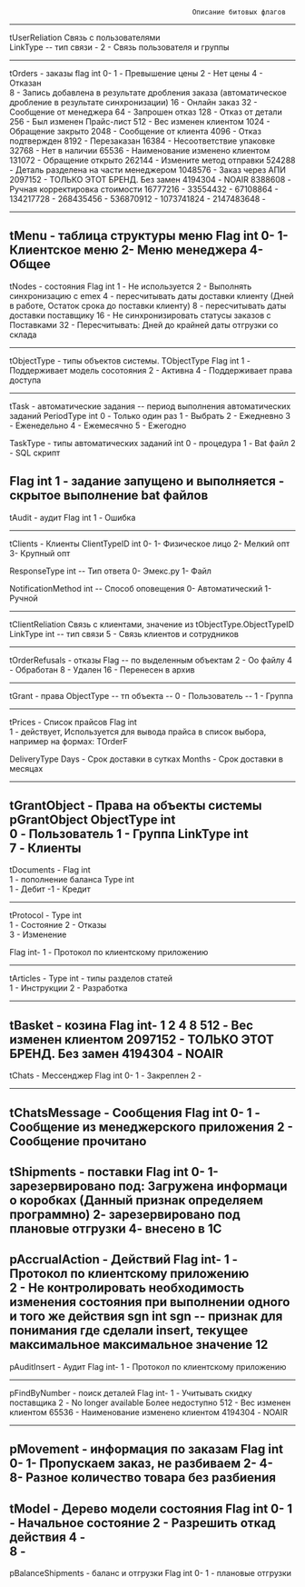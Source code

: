                                                  Описание битовых флагов

------------------------------------------------------------------------------------------------------------------------
tUserReliation              Связь с пользователями  
LinkType                     -- тип связи 
                             - 2 - Связь пользователя и группы

------------------------------
tOrders - заказы
flag                     int   0- 
                               1 - Превышение цены
                               2 - Нет цены
                               4 - Отказан	
							   8 - Запись добавлена в результате дробления заказа (автоматическое дробление в результате синхронизации)
                              16 - Онлайн заказ
                              32 - Сообщение от менеджера
                              64 - Запрошен отказ
                             128 - Отказ от детали
                             256 - Был изменен Прайс-лист
                             512 - Вес изменен клиентом
                            1024 - Обращение закрыто
                            2048 - Сообщение от клиента
                            4096 - Отказ подтвержден
                            8192 - Перезаказан
                           16384 - Несоответствие упаковке
                           32768 - Нет в наличии
                           65536 - Наименование изменено клиентом
                          131072 - Обращение открыто
                          262144 - Измените метод отправки
                          524288 - Деталь разделена на части менеджером
                         1048576 - Заказ через АПИ
                         2097152 - ТОЛЬКО ЭТОТ БРЕНД. Без замен
                         4194304 - NOAIR
                         8388608 - Ручная корректировка стоимости
                        16777216 - 
                        33554432 - 
                        67108864 - 
                       134217728 - 
                       268435456 - 
                       536870912 - 
                      1073741824 - 
                      2147483648 - 

------------------------------
tMenu - таблица структуры меню
Flag                     int   0-
                               1- Клиентское меню
                               2- Меню менеджера
							   4- Общее
------------------------------
tNodes - состояния
Flag                     int   1 - Не используется
                               2 - Выполнять синхронизацию с emex
                               4 - пересчитывать даты доставки клиенту (Дней в работе, Остаток срока до поставки клиенту)
                               8 - пересчитывать даты доставки поставщику
                              16 - Не синхронизировать статусы заказов с Поставками
                              32 - Пересчитывать: Дней до крайней даты отгрузки со склада
                           
------------------------------
tObjectType - типы объектов системы. TObjectType
Flag                     int   1 - Поддерживает модель сосотояния
                               2 - Активна
                               4 - Поддерживает права доступа

------------------------------
tTask       - автоматические задания
            -- период выполнения автоматических заданий
PeriodType               int   0 - Только один раз
                               1 - Выбрать
                               2 - Ежедневно
                               3 - Еженедельно
                               4 - Ежемесячно
                               5 - Ежегодно

TaskType - типы автоматических заданий
                         int   0 - процедура 
                               1 - Bat файл
                               2 - SQL скрипт

Flag                     int   1 - задание запущено и выполняется
                               - скрытое выполнение bat файлов
------------------------------
tAudit       - аудит
Flag                     int   1 - Ошибка
                             
------------------------------							   
tClients - Клиенты
ClientTypeID             int   0-
                               1- Физическое лицо
                               2- Мелкий опт
							   3- Крупный опт

ResponseType             int  -- Тип ответа
                               0- Эмекс.ру
                               1- Файл

NotificationMethod       int  -- Способ оповещения
                               0- Автоматический
                               1- Ручной

------------------------------
tClientReliation              Связь с клиентами, значение из tObjectType.ObjectTypeID    
LinkType                 int  -- тип связи 
                               5 - Связь клиентов и сотрудников

------------------------------
tOrderRefusals  - отказы
Flag                        -- по выделенным объектам
                               2 - Оо файлу
							   4 - Обработан
							   8 - Удален
                              16 - Перенесен в архив

------------------------------
tGrant   - права
ObjectType                  -- тп объекта
                            -- 0 - Пользователь
                            -- 1 - Группа

------------------------------
tPrices - Список прайсов
Flag                     int  
                              1 - действует, Используется для вывода прайса в список выбора, например на формах: TOrderF
                           
DeliveryType                  Days   - Срок доставки в сутках
                              Months - Срок доставки в месяцах

------------------------------
tGrantObject - Права на объекты системы
pGrantObject
ObjectType               int  
                              0 - Пользователь
                              1 - Группа
LinkType                 int  
                              7 - Клиенты
------------------------------
tDocuments - 
Flag                     int  
                              1 - пополнение баланса
Type                     int  
                              1 - Дебит
                             -1 - Кредит    
                                          
------------------------------
tProtocol - 
Type                    int  
                              1 - Состояние
                              2 - Отказы  
                              3 - Изменение 

Flag                    int- 
                         1   - Протокол по клиентскому приложению

------------------------------
tArticles - 
Type                    int - типы разделов статей  
                              1 - Инструкции 
                              2 - Разработка
                        
------------------------------
tBasket - козина
Flag                    int- 
                          1
                          2
                          4
                          8
                        512 - Вес изменен клиентом
                    2097152 - ТОЛЬКО ЭТОТ БРЕНД. Без замен
                    4194304 - NOAIR
------------------------------
tChats - Мессенджер
Flag                     int   0- 
                               1 - Закреплен
                               2 - 

------------------------------
tChatsMessage - Сообщения
Flag                     int   0- 
                               1 - Сообщение из менеджерского приложения
                               2 - Сообщение прочитано
------------------------------
tShipments - поставки
Flag                     int   0-
                               1- зарезервировано под: Загружена информаци о коробках (Данный признак определяем программно)
                               2- зарезервировано под плановые отгрузки
							   4- внесено в 1С
------------------------------

pAccrualAction - Действий
Flag                    int- 
                         1   - Протокол по клиентскому приложению    
                         2   - Не контролировать необходимость изменения состояния при выполнении одного и того же действия
sgn                     int  sgn -- признак для понимания где сделали insert, текущее максимальное максимальное значение 12                     
------------------------------
pAuditInsert   - Аудит
Flag                    int- 
                         1   - Протокол по клиентскому приложению           


------------------------------
pFindByNumber - поиск деталей
Flag                    int- 
                          1 - Учитывать скидку поставщика
                          2 - No longer available Более недоступно
                        512 - Вес изменен клиентом
                      65536 - Наименование изменено клиентом
                    4194304 - NOAIR
                        
                              
------------------------------                              
pMovement - информация по заказам
Flag                     int  
                           0-
                           1- Пропускаем заказ, не разбиваем
                           2- 
						   4-  
                           8- Разное количество товара без разбиения 
------------------------------
tModel - Дерево модели состояния
Flag                     int   0- 
                               1 - Начальное состояние
                               2 - Разрешить откад действия
                               4 - 	
							   8 - 
------------------------------
pBalanceShipments - баланс и отгрузки
Flag                     int   0- 
                               1 - плановые отгрузки
